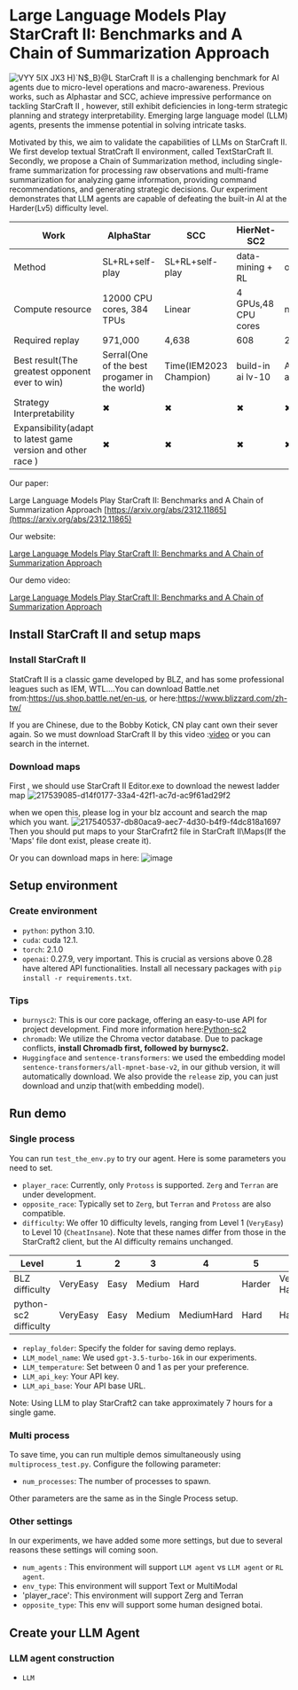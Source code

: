 # Large Language Models Play StarCraft II: Benchmarks and A Chain of Summarization Approach
![VYY 5IX JX3 H)`N$_B}@L](https://github.com/histmeisah/Large-Language-Models-play-StarCraftII/assets/49554454/59a941fa-bd71-4145-b99e-3a971aa93790)
StarCraft II is a challenging benchmark for AI agents due to  micro-level operations and macro-awareness. Previous works,  such as Alphastar and SCC, achieve impressive performance on tackling StarCraft
II , however, still exhibit deficiencies in long-term strategic planning and strategy interpretability. Emerging large language model (LLM) agents, presents the immense potential in solving intricate tasks. 

Motivated by this, we aim to validate the capabilities of LLMs on StarCraft II.  We first develop textual StratCraft II environment, called TextStarCraft II. Secondly, we propose a Chain of Summarization
method, including single-frame summarization for processing raw observations and multi-frame summarization for analyzing game information, providing command recommendations, and generating strategic decisions. Our experiment demonstrates that LLM agents are capable of defeating the built-in AI at the Harder(Lv5) difficulty level. 


|  Work        |         AlphaStar     | SCC          | HierNet-SC2         |AlphaStar Unplugged |  ROA-Star|Ours |
|-----------------------|--------------|-----------------|---------------------|---------------|-------------|--------------|
|Method                 |SL+RL+self-play  | SL+RL+self-play  | data-mining + RL|offline RL |  SL+RL+self-play   |prompt + Rule base script|     
| Compute resource      | 12000 CPU cores, 384 TPUs| Linear     | 4 GPUs,48 CPU cores|not clear|2x 64 v100 |1 gpu,1 cpu(home computer)|
|Required replay        |971,000 | 4,638     |608|20,000,000(20m)| 120938 |0 |
|Best result(The greatest opponent ever to win)|Serral(One of the best progamer in the world)|Time(IEM2023 Champion)|build-in ai lv-10|AlphaStar BC agent|hero(GSL Champion)|build-in ai lv-5| 
|Strategy Interpretability|&#x2716;|&#x2716;|&#x2716;|&#x2716;|&#x2716;|&#x2714;|
|Expansibility(adapt to latest game version and other race ) |&#x2716;|&#x2716;|&#x2716;|&#x2716;|&#x2716;|&#x2714;|

Our paper: 

Large Language Models Play StarCraft II: Benchmarks and A Chain of Summarization Approach 
[https://arxiv.org/abs/2312.11865](https://arxiv.org/abs/2312.11865)

Our website:

[Large Language Models Play StarCraft II: Benchmarks and A Chain of Summarization Approach 
](https://sites.google.com/view/textstarcraft2/%E9%A6%96%E9%A1%B5)

Our demo video:

[Large Language Models Play StarCraft II: Benchmarks and A Chain of Summarization Approach 
](https://www.youtube.com/watch?v=Iz6Hd917eME&list=PL2vvP3CXffZxrjxSjVAL7QXNFqNq96mcy)

## Install StarCraft II and setup maps

### Install StarCraft II
StatCraft II is a classic game developed by BLZ, and has some professional leagues such as IEM, WTL....You can download Battle.net from:https://us.shop.battle.net/en-us, or here:https://www.blizzard.com/zh-tw/

If you are Chinese, due to the Bobby Kotick, CN play cant own their sever again. So we must download StarCraft II by this video :[video](https://www.bilibili.com/video/BV1As4y147NP/?buvid=XY6E01868C47C929FEFCE4A6DBF0A4ECFFB64&is_story_h5=false&mid=y0%2Bkb3rZVEwQ9j34NFXkLA%3D%3D&p=1&plat_id=114&share_from=ugc&share_medium=android&share_plat=android&share_session_id=2e6181cb-fa27-4ce1-9b2e-f126f39267d5&share_source=COPY&share_tag=s_i&timestamp=1674580642&unique_k=rPeGgmE&up_id=149681985&vd_source=0553fe84b5ad759606360b9f2e687a01)
or you can search in the internet.

### Download maps
First , we should use StarCraft II Editor.exe to download the newest ladder map
![217539085-d14f0177-33a4-42f1-ac7d-ac9f61ad29f2](https://github.com/histmeisah/Large-Language-Models-play-StarCraftII/assets/49554454/095023ec-497b-4510-889e-6166f6cfb57d)

when we open this, please log in your blz account and search the map which you want.
![217540537-db80aca9-aec7-4d30-b4f9-f4dc818a1697](https://github.com/histmeisah/Large-Language-Models-play-StarCraftII/assets/49554454/8f68af70-d877-47cc-8d36-8240c7645900)
Then you should put maps to your StarCrafrt2 file  in StarCraft II\Maps(If the 'Maps' file dont exist, please create it).

Or you can download maps in here:
![image](https://github.com/histmeisah/Large-Language-Models-play-StarCraftII/assets/49554454/630c1f87-6762-4f23-be90-bd57238187ed)



## Setup environment

### Create environment

- `python`: python 3.10.
- `cuda`: cuda 12.1.
- `torch`: 2.1.0
- `openai`: 0.27.9, very important. This is crucial as versions above 0.28 have altered API functionalities.
Install all necessary packages with `pip install -r requirements.txt`.


### Tips
- `burnysc2`: This is our core package, offering an easy-to-use API for project development. Find more information here:[Python-sc2](https://github.com/BurnySc2/python-sc2)
- `chromadb`: We utilize the Chroma vector database. Due to package conflicts, **install Chromadb first, followed by burnysc2.**
- `Huggingface` and `sentence-transformers`: we used the embedding model  `sentence-transformers/all-mpnet-base-v2`, in our github version, it will automatically download. We also provide the `release` zip, you can just download and unzip that(with embedding model). 

## Run demo

### Single process
You can run `test_the_env.py` to try our agent. Here is some parameters you need to set.

- `player_race`: Currently, only `Protoss` is supported. `Zerg` and `Terran` are under development.
- `opposite_race`: Typically set to `Zerg`, but `Terran` and `Protoss` are also compatible.
- `difficulty`: We offer 10 difficulty levels, ranging from Level 1 (`VeryEasy`) to Level 10 (`CheatInsane`). Note that these names differ from those in the StarCraft2 client, but the AI difficulty remains unchanged.

|       Level   |         1     | 2          | 3         |4 |  5|6 |7|8|9|10|
|       ------   |    -------   |-------  | -------  |------ | -------|--------|-----|-----|-------|-----------|
|  BLZ difficulty|     VeryEasy  | Easy | Medium|Hard|Harder|Very Hard |Elite|CheatVision|CheatMoney|CheatInsane|
| python-sc2 difficulty|    VeryEasy   |Easy | Medium  |MediumHard | Hard|Harder|VeryHard|CheatVision|CheatMoney|CheatInsane|

- `replay_folder`: Specify the folder for saving demo replays.
- `LLM_model_name`: We used `gpt-3.5-turbo-16k` in our experiments.
- `LLM_temperature`: Set between 0 and 1 as per your preference.
- `LLM_api_key`: Your API key.
- `LLM_api_base`: Your API base URL.

Note: Using LLM to play StarCraft2 can take approximately 7 hours for a single game.

### Multi process
To save time, you can run multiple demos simultaneously using `multiprocess_test.py`. Configure the following parameter:
- `num_processes`: The number of processes to spawn.

Other parameters are the same as in the Single Process setup.

### Other settings
In our experiments, we have added some more settings, but due to several reasons these settings will coming soon.

- `num_agents` : This environment will support `LLM agent` vs `LLM agent` or `RL agent`.
- `env_type`: This environment will support Text or MultiModal
- 'player_race': This environment will support Zerg and Terran
- `opposite_type`: This env will support some human designed botai.



## Create your LLM Agent

### LLM agent construction
- `LLM` 








